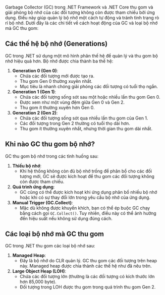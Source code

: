 Garbage Collector (GC) trong .NET Framework và .NET Core thu gom và giải phóng bộ nhớ của các đối tượng không còn được tham chiếu bởi ứng dụng. Điều này giúp quản lý bộ nhớ một cách tự động và tránh tình trạng rò rỉ bộ nhớ. Dưới đây là các chi tiết về cách hoạt động của GC và loại bộ nhớ mà GC thu gom:

## Các thế hệ bộ nhớ (Generations)
GC trong .NET sử dụng một mô hình phân thế hệ để quản lý và thu gom bộ nhớ hiệu quả hơn. Bộ nhớ được chia thành ba thế hệ:
1. **Generation 0 (Gen 0)**:
    - Chứa các đối tượng mới được tạo ra.
    - Thu gom Gen 0 thường xuyên nhất.
    - Mục tiêu là nhanh chóng giải phóng các đối tượng có tuổi thọ ngắn.
2. **Generation 1 (Gen 1)**:
    - Chứa các đối tượng sống sót sau một hoặc nhiều lần thu gom Gen 0.
    - Được xem như một vùng đệm giữa Gen 0 và Gen 2.
    - Thu gom ít thường xuyên hơn Gen 0.
3. **Generation 2 (Gen 2)**:
    - Chứa các đối tượng sống sót qua nhiều lần thu gom của Gen 1.
    - Các đối tượng trong Gen 2 thường có tuổi thọ dài hơn.
    - Thu gom ít thường xuyên nhất, nhưng thời gian thu gom dài nhất.

## Khi nào GC thu gom bộ nhớ?

GC thu gom bộ nhớ trong các tình huống sau:
1. **Thiếu bộ nhớ**:
    - Khi hệ thống không còn đủ bộ nhớ trống để phân bổ cho các đối tượng mới, GC sẽ được kích hoạt để thu gom các đối tượng không còn được tham chiếu.
2. **Quá trình ứng dụng**:
    - GC cũng có thể được kích hoạt khi ứng dụng phân bổ nhiều bộ nhớ hoặc khi có sự thay đổi lớn trong yêu cầu bộ nhớ của ứng dụng.
3. **Manual Trigger (GC.Collect)**:
    - Mặc dù không được khuyến khích, bạn có thể ép buộc GC chạy bằng cách gọi `GC.Collect()`. Tuy nhiên, điều này có thể ảnh hưởng đến hiệu suất nếu không sử dụng đúng cách.

## Các loại bộ nhớ mà GC thu gom

GC trong .NET thu gom các loại bộ nhớ sau:
1. **Managed Heap**:
    - Đây là bộ nhớ do CLR quản lý. GC thu gom các đối tượng trên heap này. Managed heap được chia thành các thế hệ như đã nêu trên.
2. **Large Object Heap (LOH)**:
    - Chứa các đối tượng lớn (thường là các đối tượng có kích thước lớn hơn 85,000 byte).
    - Đối tượng trong LOH được thu gom trong quá trình thu gom Gen 2.